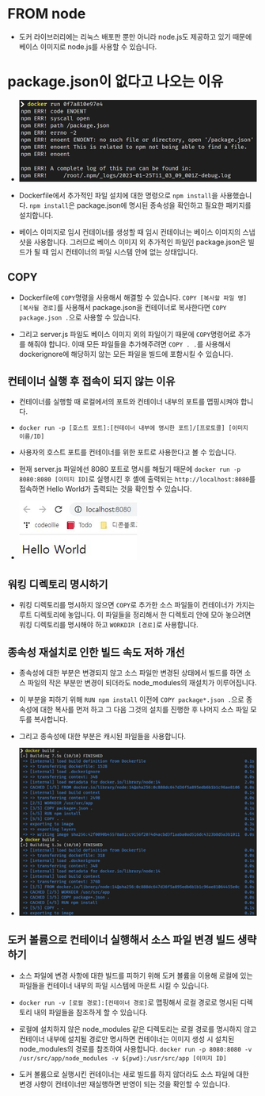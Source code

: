 # FROM node

- 도커 라이브러리에는 리눅스 배포판 뿐만 아니라 node.js도 제공하고 있기 때문에 베이스 이미지로 node.js를 사용할 수 있습니다.

# package.json이 없다고 나오는 이유

- ![image](img/package-json-err.JPG)

- Dockerfile에서 추가적인 파일 설치에 대한 명령으로 `npm install`을 사용했습니다. `npm install`은 package.json에 명시된 종속성을 확인하고 필요한 패키지를 설치합니다.

- 베이스 이미지로 임시 컨테이너를 생성할 때 임시 컨테이너는 베이스 이미지의 스냅샷을 사용합니다. 그러므로 베이스 이미지 외 추가적인 파일인 package.json은 빌드가 될 때 임시 컨테이너의 파일 시스템 안에 없는 상태입니다.

## COPY

- Dockerfile에 `COPY`명령을 사용해서 해결할 수 있습니다. `COPY [복사할 파일 명] [복사될 경로]`를 사용해서 package.json을 컨테이너로 복사한다면 `COPY package.json .`으로 사용할 수 있습니다.

- 그리고 server.js 파일도 베이스 이미지 외의 파일이기 때문에 `COPY`명령어로 추가를 해줘야 합니다. 이때 모든 파일들을 추가해주려면 `COPY . .`를 사용해서 dockerignore에 해당하지 않는 모든 파일을 빌드에 포함시킬 수 있습니다.

## 컨테이너 실행 후 접속이 되지 않는 이유

- 컨테이너를 실행할 때 로컬에서의 포트와 컨테이너 내부의 포트를 맵핑시켜야 합니다.

- `docker run -p [호스트 포트]:[컨테이너 내부에 명시한 포트]/[프로토콜] [이미지 이름/ID]`

- 사용자의 호스트 포트를 컨테이너를 위한 포트로 사용한다고 볼 수 있습니다.

- 현재 server.js 파일에선 8080 포트로 명시를 해뒀기 때문에 `docker run -p 8080:8080 [이미지 ID]`로 실행시킨 후 셸에 출력되는 `http://localhost:8080`를 접속하면 Hello World가 출력되는 것을 확인할 수 있습니다.

- ![image](img/run-port.JPG)

## 워킹 디렉토리 명시하기

- 워킹 디렉토리를 명시하지 않으면 `COPY`로 추가한 소스 파일들이 컨테이너가 가지는 루트 디렉토리에 놓입니다. 이 파일들을 정리해서 한 디렉토리 안에 모아 놓으려면 워킹 디렉토리를 명시해야 하고 `WORKDIR [경로]`로 사용합니다.

## 종속성 재설치로 인한 빌드 속도 저하 개선

- 종속성에 대한 부분은 변경되지 않고 소스 파일만 변경된 상태에서 빌드를 하면 소스 파일의 작은 부분만 변경이 되더라도 node_modules의 재설치가 이루어집니다.

- 이 부분을 피하기 위해 `RUN npm install` 이전에 `COPY package*.json .`으로 종속성에 대한 복사를 먼저 하고 그 다음 그것의 설치를 진행한 후 나머지 소스 파일 모두를 복사합니다.

- 그리고 종속성에 대한 부분은 캐시된 파일들을 사용합니다.

- ![image](img/use_cached_modules.JPG)

## 도커 볼륨으로 컨테이너 실행해서 소스 파일 변경 빌드 생략하기

- 소스 파일에 변경 사항에 대한 빌드를 피하기 위해 도커 볼륨을 이용해 로컬에 있는 파일들을 컨테이너 내부의 파일 시스템에 마운트 시킬 수 있습니다.

- `docker run -v [로컬 경로]:[컨테이너 경로]`로 맵핑해서 로컬 경로로 명시된 디렉토리 내의 파일들을 참조하게 할 수 있습니다.

- 로컬에 설치하지 않은 node_modules 같은 디렉토리는 로컬 경로를 명시하지 않고 컨테이너 내부에 설치될 경로만 명시하면 컨테이너는 이미지 생성 시 설치된 node_modules의 경로를 참조하여 사용합니다. `docker run -p 8080:8080 -v /usr/src/app/node_modules -v ${pwd}:/usr/src/app [이미지 ID]`

- 도커 볼륨으로 실행시킨 컨테이너는 새로 빌드를 하지 않더라도 소스 파일에 대한 변경 사항이 컨테이너만 재실행하면 반영이 되는 것을 확인할 수 있습니다.
